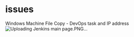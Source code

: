 # issues
Windows Machine File Copy - DevOps task and IP address
![Uploading Jenkins main page.PNG…]()
